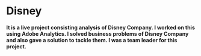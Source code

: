 # Disney
**It is a live project consisting analysis of Disney Company. I worked on this using Adobe Analytics. I solved business problems of Disney Company and also gave a solution to tackle them. I was a team leader for this project.**
